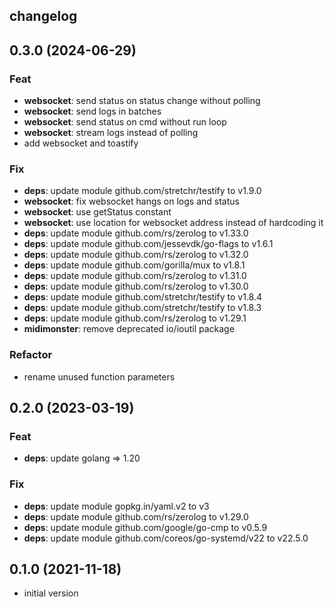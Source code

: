 ## changelog

## 0.3.0 (2024-06-29)

### Feat

- **websocket**: send status on status change without polling
- **websocket**: send logs in batches
- **websocket**: send status on cmd without run loop
- **websocket**: stream logs instead of polling
- add websocket and toastify

### Fix

- **deps**: update module github.com/stretchr/testify to v1.9.0
- **websocket**: fix websocket hangs on logs and status
- **websocket**: use getStatus constant
- **websocket**: use location for websocket address instead of hardcoding it
- **deps**: update module github.com/rs/zerolog to v1.33.0
- **deps**: update module github.com/jessevdk/go-flags to v1.6.1
- **deps**: update module github.com/rs/zerolog to v1.32.0
- **deps**: update module github.com/gorilla/mux to v1.8.1
- **deps**: update module github.com/rs/zerolog to v1.31.0
- **deps**: update module github.com/rs/zerolog to v1.30.0
- **deps**: update module github.com/stretchr/testify to v1.8.4
- **deps**: update module github.com/stretchr/testify to v1.8.3
- **deps**: update module github.com/rs/zerolog to v1.29.1
- **midimonster**: remove deprecated io/ioutil package

### Refactor

- rename unused function parameters

## 0.2.0 (2023-03-19)

### Feat

- **deps**: update golang => 1.20

### Fix

- **deps**: update module gopkg.in/yaml.v2 to v3
- **deps**: update module github.com/rs/zerolog to v1.29.0
- **deps**: update module github.com/google/go-cmp to v0.5.9
- **deps**: update module github.com/coreos/go-systemd/v22 to v22.5.0

## 0.1.0 (2021-11-18)

* initial version
